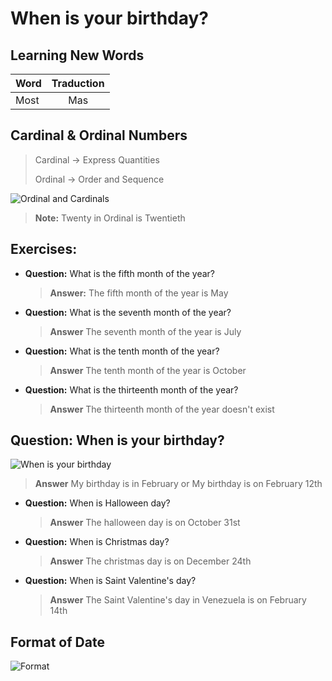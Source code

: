 # When is your birthday?

## Learning New Words 
| Word | Traduction |
| ---- | :--------: |
| Most |    Mas     |

## Cardinal & Ordinal Numbers
> Cardinal -> Express Quantities
>  
> Ordinal -> Order and Sequence

![Ordinal and Cardinals](https://static.platzi.com/media/user_upload/ordinal-numbers-7b386a3f-859f-4821-a9f9-0e59aa204a1c.jpg)


> **Note:** Twenty in Ordinal is Twentieth

## Exercises: 
* **Question:** What is the fifth month of the year?
    >**Answer:** The fifth month of the year is May 

* **Question:** What is the seventh month of the year?
    >**Answer** The seventh month of the year is July

* **Question:** What is the tenth month of the year?
    >**Answer** The tenth month of the year is October

* **Question:** What is the thirteenth month of the year?
    >**Answer** The thirteenth month of the year doesn't exist

## Question: When is your birthday?

![When is your birthday](https://cdn.document360.io/da52b302-22aa-4a71-9908-ba18e68ffee7/Images/Documentation/month%20and%20day.jpg)

>**Answer** My birthday is in February or My birthday is on February 12th

* **Question:** When is Halloween day? 
    >**Answer** The halloween day is on October 31st

* **Question:** When is Christmas day? 
    >**Answer** The christmas day is on December 24th

* **Question:** When is Saint Valentine's day? 
    >**Answer** The Saint Valentine's day in Venezuela is on February 14th 

## Format of Date 
![Format](https://cdn.document360.io/da52b302-22aa-4a71-9908-ba18e68ffee7/Images/Documentation/Formato%20de%20fecha.jpg)
  
